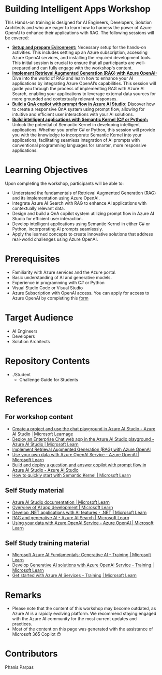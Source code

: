# Building Intelligent Apps Workshop
This Hands-on training is designed for AI Engineers, Developers, Solution Architects and who are eager to learn how to harness the power of Azure OpenAI to enhance their applications with RAG.
The following sessions will be covered:

- [**Setup and prepare Evironment:**](/Student/Challenge-00.md) Necessary setup for the hands-on activities. This includes setting up an Azure subscription, accessing Azure OpenAI services, and installing the required development tools. This initial session is crucial to ensure that all participants are well-prepared and can fully engage with the workshop's content.
- [**Implement Retrieval Augmented Generation (RAG) with Azure OpenAI:**](/Student/Challenge-01.md) Dive into the world of RAG and learn how to enhance your AI applications by integrating Azure OpenAI’s capabilities. This session will guide you through the process of implementing RAG with Azure AI Search, enabling your applications to leverage external data sources for more grounded and contextually relevant responses.
- [**Build a QnA copilot with prompt flow in Azure AI Studio:**](/Student/Challenge-02.md) Discover how to create a responsive QnA system using prompt flow, allowing for intuitive and efficient user interactions with your AI solutions.
- [**Build intelligent applications with Semantic Kernel (C# or Python):**](/Student/Challenge-03.md) Unlock the potential of Semantic Kernel in developing intelligent applications. Whether you prefer C# or Python, this session will provide you with the knowledge to incorporate Semantic Kernel into your applications, facilitating seamless integration of AI prompts with conventional programming languages for smarter, more responsive applications.
  
# Learning Objectives
Upon completing the workshop, participants will be able to:
- Understand the fundamentals of Retrieval Augmented Generation (RAG) and its implementation using Azure OpenAI.
- Integrate Azure AI Search with RAG to enhance AI applications with contextually relevant data.
- Design and build a QnA copilot system utilizing prompt flow in Azure AI Studio for efficient user interaction.
- Develop intelligent applications using Semantic Kernel in either C# or Python, incorporating AI prompts seamlessly.
- Apply the learned concepts to create innovative solutions that address real-world challenges using Azure OpenAI.
  
# Prerequisites
- Familiarity with Azure services and the Azure portal.
- Basic understanding of AI and generative models.
- Experience in programming with C# or Python
- Visual Studio Code or Visual Studio
- Azure Subscription with OpenAI access. You can apply for access to Azure OpenAI by completing this [form](https://aka.ms/oai/access)

# Target Audience
- AI Engineers
- Developers
- Solution Architects

# Repository Contents
- ./Student
  - Challenge Guide for Students

# References
## For workshop content

- [Create a project and use the chat playground in Azure AI Studio - Azure AI Studio | Microsoft Learnage](https://learn.microsoft.com/en-us/azure/ai-studio/quickstarts/get-started-playground)
- [Deploy an Enterprise Chat web app in the Azure AI Studio playground - Azure AI Studio | Microsoft Learn](https://learn.microsoft.com/en-us/azure/ai-studio/tutorials/deploy-chat-web-app)
- [Implement Retrieval Augmented Generation (RAG) with Azure OpenAI](https://microsoftlearning.github.io/mslearn-openai/Instructions/Exercises/06-use-own-data.html)
- [Use your own data with Azure OpenAI Service - Azure OpenAI | Microsoft Learn](https://learn.microsoft.com/en-us/azure/ai-services/openai/use-your-data-quickstart?tabs=command-line%2Cpython-new&pivots=programming-language-csharp)
- [Build and deploy a question and answer copilot with prompt flow in Azure AI Studio - Azure AI Studio](https://learn.microsoft.com/en-us/azure/ai-studio/tutorials/deploy-copilot-ai-studio)
- [How to quickly start with Semantic Kernel | Microsoft Learn]()

## Self Study material
- [Azure AI Studio documentation | Microsoft Learn](https://learn.microsoft.com/en-us/azure/ai-studio/)
- [Overview of AI app development | Microsoft Learn](https://learn.microsoft.com/en-us/azure/developer/ai/azure-ai-for-developers?tabs=dotnet)
- [Develop .NET applications with AI features - .NET | Microsoft Learn](https://learn.microsoft.com/en-us/dotnet/ai/get-started/dotnet-ai-overview)
- [RAG and generative AI - Azure AI Search | Microsoft Learn](https://learn.microsoft.com/en-us/azure/search/retrieval-augmented-generation-overview)
- [Using your data with Azure OpenAI Service - Azure OpenAI | Microsoft Learn](https://learn.microsoft.com/en-us/azure/ai-services/openai/concepts/use-your-data?tabs=ai-search)

## Self Study training material
- [Microsoft Azure AI Fundamentals: Generative AI - Training | Microsoft Learn](https://learn.microsoft.com/en-us/training/paths/introduction-generative-ai/)
- [Develop Generative AI solutions with Azure OpenAI Service - Training | Microsoft Learn](https://learn.microsoft.com/en-us/training/paths/develop-ai-solutions-azure-openai/)
- [Get started with Azure AI Services - Training | Microsoft Learn](https://learn.microsoft.com/en-us/training/paths/get-started-azure-ai/)

# Remarks
- Please note that the content of this workshop may become outdated, as Azure AI is a rapidly evolving platform. We recommend staying engaged with the Azure AI community for the most current updates and practices.
- Most of the content on this page was generated with the assistance of Microsoft 365 Copilot :blush:

# Contributors
Phanis Parpas
